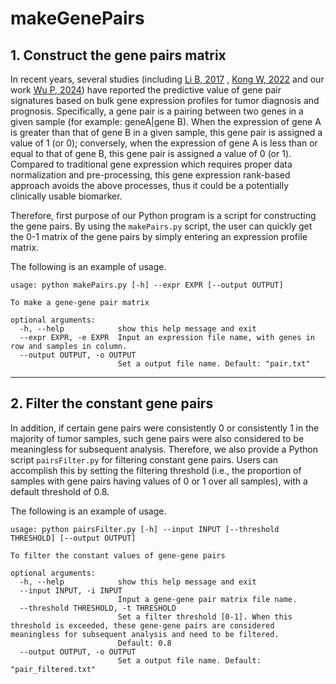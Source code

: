 # makeGenePairs

## 1. Construct the gene pairs matrix

In recent years, several studies (including [Li B, 2017](https://pubmed.ncbi.nlm.nih.gov/28687838/) , [Kong W, 2022](https://pubmed.ncbi.nlm.nih.gov/35945345/) and our work [Wu P, 2024](https://pubmed.ncbi.nlm.nih.gov/38460724/)) have reported the predictive value of gene pair signatures based on bulk gene expression profiles for tumor diagnosis and prognosis. Specifically, a gene pair is a pairing between two genes in a given sample (for example: geneA|gene B). When the expression of gene A is greater than that of gene B in a given sample, this gene pair is assigned a value of 1 (or 0); conversely, when the expression of gene A is less than or equal to that of gene B, this gene pair is assigned a value of 0 (or 1). Compared to traditional gene expression which requires proper data normalization and pre-processing, this gene expression rank-based approach avoids the above processes, thus it could be a potentially clinically usable biomarker. 

Therefore, first purpose of our Python program is a script for constructing the gene pairs. By using the ``makePairs.py`` script, the user can quickly get the 0-1 matrix of the gene pairs by simply entering an expression profile matrix.  

The following is an example of usage.

```shell
usage: python makePairs.py [-h] --expr EXPR [--output OUTPUT]

To make a gene-gene pair matrix

optional arguments:
  -h, --help            show this help message and exit
  --expr EXPR, -e EXPR  Input an expression file name, with genes in row and samples in column.
  --output OUTPUT, -o OUTPUT
                        Set a output file name. Default: "pair.txt"
```

---

## 2. Filter the constant gene pairs

In addition, if certain gene pairs were consistently 0 or consistently 1 in the majority of tumor samples, such gene pairs were also considered to be meaningless for subsequent analysis. Therefore, we also provide a Python script ``pairsFilter.py`` for filtering constant gene pairs. Users can accomplish this by setting the filtering threshold (i.e., the proportion of samples with gene pairs having values of 0 or 1 over all samples), with a default threshold of 0.8.

The following is an example of usage.

```shell
usage: python pairsFilter.py [-h] --input INPUT [--threshold THRESHOLD] [--output OUTPUT]

To filter the constant values of gene-gene pairs

optional arguments:
  -h, --help            show this help message and exit
  --input INPUT, -i INPUT
                        Input a gene-gene pair matrix file name.
  --threshold THRESHOLD, -t THRESHOLD
                        Set a filter threshold [0-1]. When this threshold is exceeded, these gene-gene pairs are considered meaningless for subsequent analysis and need to be filtered.
                        Default: 0.8
  --output OUTPUT, -o OUTPUT
                        Set a output file name. Default: "pair_filtered.txt"
```



